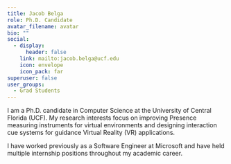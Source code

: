 ```yaml
---
title: Jacob Belga
role: Ph.D. Candidate
avatar_filename: avatar
bio: ""
social:
  - display:
      header: false
    link: mailto:jacob.belga@ucf.edu
    icon: envelope
    icon_pack: far
superuser: false
user_groups:
  - Grad Students
---
```

I am a Ph.D. candidate in Computer Science at the University of Central Florida (UCF). My research interests focus on improving Presence measuring instruments for virtual environments and designing interaction cue systems for guidance Virtual Reality (VR) applications.

I have worked previously as a Software Engineer at Microsoft and have held multiple internship positions throughout my academic career.